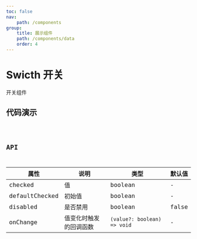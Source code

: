```yaml
---
toc: false
nav:
    path: /components
group:
    title: 展示组件
    path: /components/data
    order: 4
---
```


# Swicth 开关

开关组件

## 代码演示

<code src="./demo/index.tsx" />

## API

| 属性           | 说明                   | 类型                        | 默认值 |
| -------------- | ---------------------- | --------------------------- | ------ |
| checked        | 值                     | boolean                     | -      |
| defaultChecked | 初始值                 | boolean                     | -      |
| disabled       | 是否禁用               | boolean                     | false  |
| onChange       | 值变化时触发的回调函数 | `(value?: boolean) => void` | -      |
